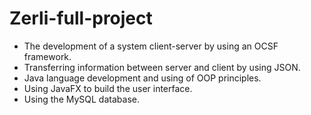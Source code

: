 # Zerli-full-project

- The development of a system client-server by using an OCSF framework.
- Transferring information between server and client by using JSON.
- Java language development and using of OOP principles.
- Using JavaFX to build the user interface.
- Using the MySQL database.
